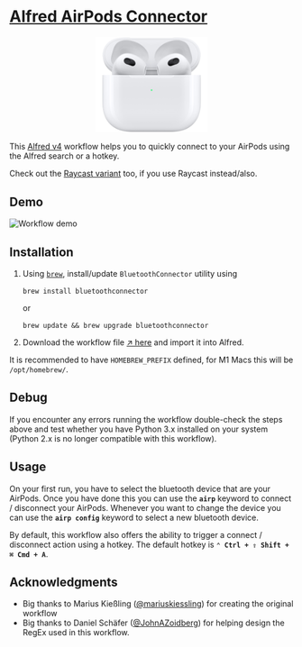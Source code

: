 # [Alfred AirPods Connector](https://github.com/mikeoertli/alfred-airpods-connector)

<p align="center">
<img width="200" alt="Alfred Airpods Connector" src="icon.png"/>
</p>

This [Alfred v4](https://www.alfredapp.com/) workflow helps you to quickly connect to your AirPods using the Alfred search or a hotkey.

Check out the [Raycast variant](https://github.com/mikeoertli/raycast-airpods-connector) too, if you use Raycast instead/also.

## Demo

![Workflow demo](https://github.com/mariuskiessling/alfred-airpods-connector/raw/master/demo.gif "Workflow demo")

## Installation

1. Using [`brew`](https://brew.sh/), install/update `BluetoothConnector` utility using

   ```shell
   brew install bluetoothconnector
   ```

   or

   ```shell
   brew update && brew upgrade bluetoothconnector
   ```

2. Download the workflow file [↗ here](https://github.com/mikeoertli/alfred-airpods-connector/releases) and import it into Alfred.

It is recommended to have `HOMEBREW_PREFIX` defined, for M1 Macs this will be `/opt/homebrew/`.

## Debug

If you encounter any errors running the workflow double-check the steps above and test whether you have Python 3.x installed on your system (Python 2.x is no longer compatible with this workflow).

## Usage

On your first run, you have to select the bluetooth device that are your AirPods. Once you have done this you can use the **`airp`** keyword to connect / disconnect your AirPods. Whenever you want to change the device you can use the **`airp config`** keyword to select a new bluetooth device.

By default, this workflow also offers the ability to trigger a connect / disconnect action using a hotkey. The default hotkey is **`⌃ Ctrl + ⇧ Shift + ⌘ Cmd + A`**.

## Acknowledgments

* Big thanks to Marius Kießling ([@mariuskiessling](https://github.com/mariuskiessling/alfred-airpods-connector)) for creating the original workflow
* Big thanks to Daniel Schäfer ([@JohnAZoidberg](https://github.com/JohnAZoidberg)) for helping design the RegEx used in this workflow.
